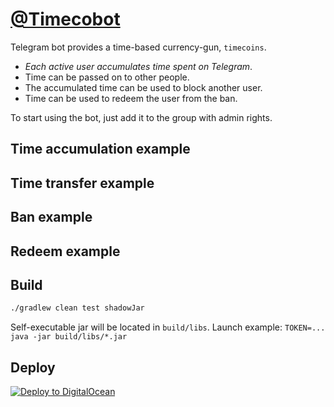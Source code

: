 # [@Timecobot](https://t.me/timecobot)

Telegram bot provides a time-based currency-gun, `timecoins`.

* _Each active user accumulates time spent on Telegram_.
* Time can be passed on to other people.
* The accumulated time can be used to block another user.
* Time can be used to redeem the user from the ban.

To start using the bot, just add it to the group with admin rights.

## Time accumulation example

## Time transfer example

## Ban example

## Redeem example

## Build

```sh
./gradlew clean test shadowJar
```

Self-executable jar will be located in `build/libs`. Launch
example: `TOKEN=... java -jar build/libs/*.jar`

## Deploy

[![Deploy to DigitalOcean](https://www.deploytodo.com/do-btn-blue-ghost.svg)](https://cloud.digitalocean.com/apps/new?repo=https://github.com/demidko/timecobot/tree/main)

